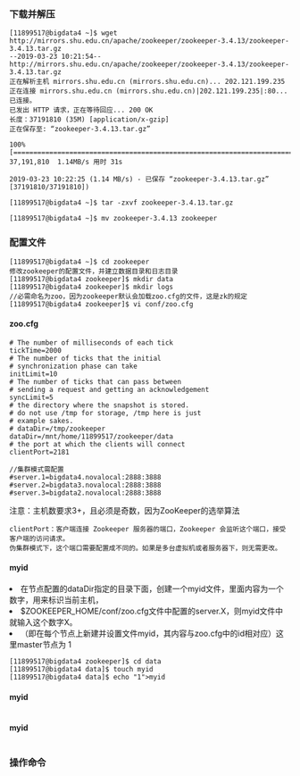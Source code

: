 ### 下载并解压

```
[11899517@bigdata4 ~]$ wget http://mirrors.shu.edu.cn/apache/zookeeper/zookeeper-3.4.13/zookeeper-3.4.13.tar.gz
--2019-03-23 10:21:54--  http://mirrors.shu.edu.cn/apache/zookeeper/zookeeper-3.4.13/zookeeper-3.4.13.tar.gz
正在解析主机 mirrors.shu.edu.cn (mirrors.shu.edu.cn)... 202.121.199.235
正在连接 mirrors.shu.edu.cn (mirrors.shu.edu.cn)|202.121.199.235|:80... 已连接。
已发出 HTTP 请求，正在等待回应... 200 OK
长度：37191810 (35M) [application/x-gzip]
正在保存至: “zookeeper-3.4.13.tar.gz”

100%[================================================================================>] 37,191,810  1.14MB/s 用时 31s    

2019-03-23 10:22:25 (1.14 MB/s) - 已保存 “zookeeper-3.4.13.tar.gz” [37191810/37191810])

[11899517@bigdata4 ~]$ tar -zxvf zookeeper-3.4.13.tar.gz

[11899517@bigdata4 ~]$ mv zookeeper-3.4.13 zookeeper
```

### 配置文件
  
```
[11899517@bigdata4 ~]$ cd zookeeper
修改zookeeper的配置文件，并建立数据目录和日志目录
[11899517@bigdata4 zookeeper]$ mkdir data
[11899517@bigdata4 zookeeper]$ mkdir logs
//必需命名为zoo，因为zookeeper默认会加载zoo.cfg的文件，这是zk的规定
[11899517@bigdata4 zookeeper]$ vi conf/zoo.cfg
```

#### zoo.cfg

```
# The number of milliseconds of each tick
tickTime=2000
# The number of ticks that the initial 
# synchronization phase can take
initLimit=10
# The number of ticks that can pass between 
# sending a request and getting an acknowledgement
syncLimit=5
# the directory where the snapshot is stored.
# do not use /tmp for storage, /tmp here is just 
# example sakes.
# dataDir=/tmp/zookeeper
dataDir=/mnt/home/11899517/zookeeper/data
# the port at which the clients will connect
clientPort=2181

//集群模式需配置
#server.1=bigdata4.novalocal:2888:3888
#server.2=bigdata3.novalocal:2888:3888
#server.3=bigdata2.novalocal:2888:3888
```

注意：主机数要求3+，且必须是奇数，因为ZooKeeper的选举算法

```
clientPort：客户端连接 Zookeeper 服务器的端口，Zookeeper 会监听这个端口，接受客户端的访问请求。
伪集群模式下，这个端口需要配置成不同的。如果是多台虚拟机或者服务器下，则无需更改。
```

#### myid

<li>在节点配置的dataDir指定的目录下面，创建一个myid文件，里面内容为一个数字，用来标识当前主机，
<li>$ZOOKEEPER_HOME/conf/zoo.cfg文件中配置的server.X，则myid文件中就输入这个数字X。
<li>（即在每个节点上新建并设置文件myid，其内容与zoo.cfg中的id相对应）这里master节点为 1

```
[11899517@bigdata4 zookeeper]$ cd data
[11899517@bigdata4 data]$ touch myid
[11899517@bigdata4 data]$ echo "1">myid
```

#### myid

```

```

#### myid

```

```

### 操作命令


```

```
